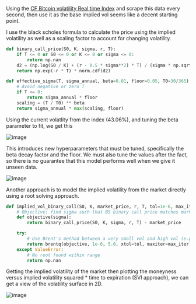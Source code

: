 Using the [CF Bitcoin volatility Real time Index](https://www.cfbenchmarks.com/data/indices/BVX) and scrape this data every second, then use it as the base implied vol seems like a decent starting point.

I use the black scholes formula to calculate the price using the implied volatility as well as a scaling factor to account for changing volatility.




```python
def binary_call_price(S0, K, sigma, r, T):
    if T <= 0 or S0 <= 0 or K <= 0 or sigma <= 0:
        return np.nan
    d2 = (np.log(S0 / K) + (r - 0.5 * sigma**2) * T) / (sigma * np.sqrt(T))
    return np.exp(-r * T) * norm.cdf(d2)

def effective_sigma(T, sigma_annual, beta=0.01, floor=0.05, T0=30/365):
    # Avoid negative or zero T
    if T <= 0:
        return sigma_annual * floor
    scaling = (T / T0) ** beta
    return sigma_annual * max(scaling, floor)
```

Using the current volatlity from the index (43.06%), and tuning the beta parameter to fit, we get this

![image](https://github.com/user-attachments/assets/57cf6254-9f3a-4c26-829c-97a445ac1735)

This introduces new hyperparameters that must be tuned, specifically the beta decay factor and the floor. We must also tune the values after the fact, so there is no guarantee that this model performs well when we give it unseen data.

![image](https://github.com/user-attachments/assets/781eb3cb-94d6-4824-987b-64acb03b752a)

Another approach is to model the implied volatility from the market directly using a root solving approach.

```python
def implied_vol_binary_call(S0, K, market_price, r, T, tol=1e-6, max_iter=100):
    # Objective: find sigma such that BS binary call price matches market price
    def objective(sigma):
        return binary_call_price(S0, K, sigma, r, T) - market_price

    try:
        # Use Brent's method between a very small vol and high vol (e.g., 0.001 to 5.0)
        return brentq(objective, 1e-6, 5.0, xtol=tol, maxiter=max_iter)
    except ValueError:
        # No root found within range
        return np.nan
```

Getting the implied volatility of the market then plotting the moneyness versus implied volatility squared * time to expiration (SVI approach), we can get a view of the volatility surface in 2D.

![image](https://github.com/user-attachments/assets/b19f71f5-60d0-4a0b-b1bd-ef9f27744e6f)


